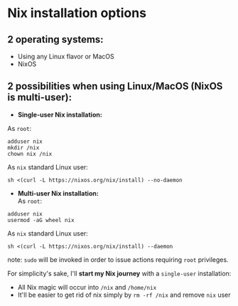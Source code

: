 # Nix installation options
## 2 operating systems:
* Using any Linux flavor or MacOS
* NixOS

## 2 possibilities when using Linux/MacOS (NixOS is multi-user):
* **Single-user Nix installation:**  
 
As `root`:
```
adduser nix
mkdir /nix
chown nix /nix
```
As `nix` standard Linux user:
```
sh <(curl -L https://nixos.org/nix/install) --no-daemon
```
* **Multi-user Nix installation:**   
As `root`:
```
adduser nix
usermod -aG wheel nix
```
As `nix` standard Linux user:
```
sh <(curl -L https://nixos.org/nix/install) --daemon
```
note: `sudo` will be invoked in order to issue actions requiring `root` privileges.  

For simplicity's sake, I'll **start my Nix journey** with a `single-user` installation: 
* All Nix magic will occur into `/nix` and `/home/nix`
* It'll be easier to get rid of nix simply by `rm -rf /nix` and remove `nix` user


